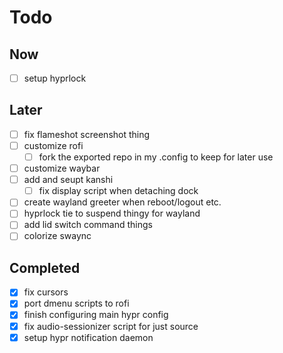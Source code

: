 # Todo

## Now
- [ ] setup hyprlock

## Later
- [ ] fix flameshot screenshot thing
- [ ] customize rofi
    - [ ] fork the exported repo in my .config to keep for later use
- [ ] customize waybar
- [ ] add and seupt kanshi
    - [ ] fix display script when detaching dock
- [ ] create wayland greeter when reboot/logout etc.
- [ ] hyprlock tie to suspend thingy for wayland
- [ ] add lid switch command things
- [ ] colorize swaync

## Completed
- [x] fix cursors
- [x] port dmenu scripts to rofi
- [x] finish configuring main hypr config
- [x] fix audio-sessionizer script for just source
- [x] setup hypr notification daemon
